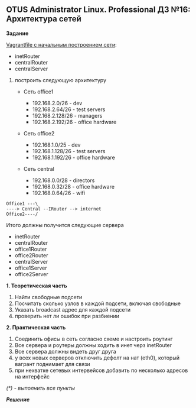 ## OTUS Administrator Linux. Professional ДЗ №16: Архитектура сетей

**Задание**

[Vagrantfile с начальным построением сети](./Vagrantfile.initial):

- inetRouter
- centralRouter
- centralServer

1. построить следующую архитектуру

   - Сеть office1

     - 192.168.2.0/26 - dev
     - 192.168.2.64/26 - test servers
     - 192.168.2.128/26 - managers
     - 192.168.2.192/26 - office hardware

   - Сеть office2

     - 192.168.1.0/25 - dev
     - 192.168.1.128/26 - test servers
     - 192.168.1.192/26 - office hardware

   - Сеть central
     - 192.168.0.0/28 - directors
     - 192.168.0.32/28 - office hardware
     - 192.168.0.64/26 - wifi

```
Office1 ---\
----> Central --IRouter --> internet
Office2----/
```

Итого должны получится следующие сервера

- inetRouter
- centralRouter
- office1Router
- office2Router
- centralServer
- office1Server
- office2Server

**1. Теоретическая часть**

1. Найти свободные подсети
2. Посчитать сколько узлов в каждой подсети, включая свободные
3. Указать broadcast адрес для каждой подсети
4. проверить нет ли ошибок при разбиении

**2. Практическая часть**

1. Соединить офисы в сеть согласно схеме и настроить роутинг
2. Все сервера и роутеры должны ходить в инет черз inetRouter
3. Все сервера должны видеть друг друга
4. у всех новых серверов отключить дефолт на нат (eth0), который вагрант поднимает для связи
5. при нехватке сетевых интервейсов добавить по несколько адресов на интерфейс

_(\*) - выполнить все пункты_

**_Решение_**
